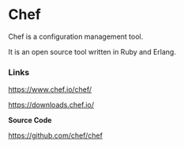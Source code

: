 # Chef

Chef is a configuration management tool.

It is an open source tool written in Ruby and Erlang.

### Links

https://www.chef.io/chef/

https://downloads.chef.io/

**Source Code**

https://github.com/chef/chef


